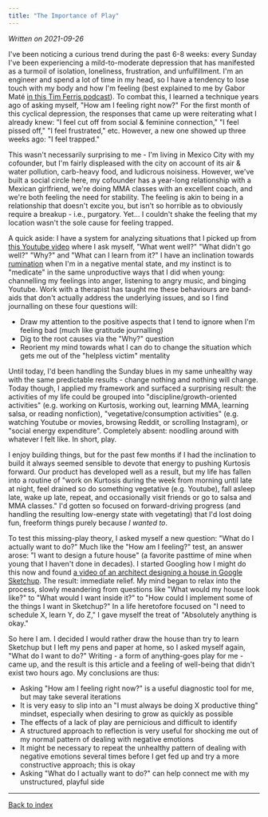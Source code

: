 ```yaml
---
title: "The Importance of Play"
---
```


_Written on 2021-09-26_

I've been noticing a curious trend during the past 6-8 weeks: every Sunday I've been experiencing a mild-to-moderate depression that has manifested as a turmoil of isolation, loneliness, frustration, and unfulfillment. I'm an engineer and spend a lot of time in my head, so I have a tendency to lose touch with my body and how I'm feeling (best explained to me by Gabor Maté [in this Tim Ferris podcast](https://www.youtube.com/watch?v=H9B5mYfBPlY)). To combat this, I learned a technique years ago of asking myself, "How am I feeling right now?" For the first month of this cyclical depression, the responses that came up were reiterating what I already knew: "I feel cut off from social & feminine connection," "I feel pissed off," "I feel frustrated," etc. However, a new one showed up three weeks ago: "I feel trapped." 

This wasn't necessarily surprising to me - I'm living in Mexico City with my cofounder, but I'm fairly displeased with the city on account of its air & water pollution, carb-heavy food, and ludicrous noisiness. However, we've built a social circle here, my cofounder has a year-long relationship with a Mexican girlfriend, we're doing MMA classes with an excellent coach, and we're both feeling the need for stability. The feeling is akin to being in a relationship that doesn't excite you, but isn't so horrible as to obviously require a breakup - i.e., purgatory. Yet... I couldn't shake the feeling that my location wasn't the sole cause for feeling trapped.

A quick aside: I have a system for analyzing situations that I picked up from [this Youtube video](https://www.youtube.com/watch?v=rF5hDwZa7-0) where I ask myself, "What went well?" "What didn't go well?" "Why?" and "What can I learn from it?" I have an inclination towards [rumination](https://en.wikipedia.org/wiki/Rumination_(psychology)) when I'm in a negative mental state, and my instinct is to "medicate" in the same unproductive ways that I did when young: channelling my feelings into anger, listening to angry music, and binging Youtube. Work with a therapist has taught me these behaviours are band-aids that don't actually address the underlying issues, and so I find journalling on these four questions will:

* Draw my attention to the positive aspects that I tend to ignore when I'm feeling bad (much like gratitude journalling)
* Dig to the root causes via the "Why?" question
* Reorient my mind towards what I can do to change the situation which gets me out of the "helpless victim" mentality

Until today, I'd been handling the Sunday blues in my same unhealthy way with the same predictable results - change nothing and nothing will change. Today though, I applied my framework and surfaced a surprising result: the activities of my life could be grouped into "discipline/growth-oriented activities" (e.g. working on Kurtosis, working out, learning MMA, learning salsa, or reading nonfiction), "vegetative/consumption activities" (e.g. watching Youtube or movies, browsing Reddit, or scrolling Instagram), or "social energy expenditure". Completely absent: noodling around with whatever I felt like. In short, play.

I enjoy building things, but for the past few months if I had the inclination to build it always seemed sensible to devote that energy to pushing Kurtosis forward. Our product has developed well as a result, but my life has fallen into a routine of "work on Kurtosis during the week from morning until late at night, feel drained so do something vegetative (e.g. Youtube), fall asleep late, wake up late, repeat, and occasionally visit friends or go to salsa and MMA classes." I'd gotten so focused on forward-driving progress (and handling the resulting low-energy state with vegetating) that I'd lost doing fun, freeform things purely because _I wanted to_. 

To test this missing-play theory, I asked myself a new question: "What do I actually want to do?" Much like the "How am I feeling?" test, an answer arose: "I want to design a future house" (a favorite pasttime of mine when young that I haven't done in decades). I started Googling how I might do this now and found [a video of an architect designing a house in Google Sketchup](https://www.youtube.com/watch?v=WXaiONx7HVU). The result: immediate relief. My mind began to relax into the process, slowly meandering from questions like "What would my house look like?" to "What would I want inside it?" to "How could I implement some of the things I want in Sketchup?" In a life heretofore focused on "I need to schedule X, learn Y, do Z," I gave myself the treat of "Absolutely anything is okay."

So here I am. I decided I would rather draw the house than try to learn Sketchup but I left my pens and paper at home, so I asked myself again, "What do I want to do?" Writing - a form of anything-goes play for me - came up, and the result is this article and a feeling of well-being that didn't exist two hours ago. My conclusions are thus:

* Asking "How am I feeling right now?" is a useful diagnostic tool for me, but may take several iterations
* It is very easy to slip into an "I must always be doing X productive thing" mindset, especially when desiring to grow as quickly as possible
* The effects of a lack of play are pernicious and difficult to identify
* A structured approach to reflection is very useful for shocking me out of my normal pattern of dealing with negative emotions
* It might be necessary to repeat the unhealthy pattern of dealing with negative emotions several times before I get fed up and try a more constructive approach; this is okay
* Asking "What do I actually want to do?" can help connect me with my unstructured, playful side

---

[Back to index](../index.md)

